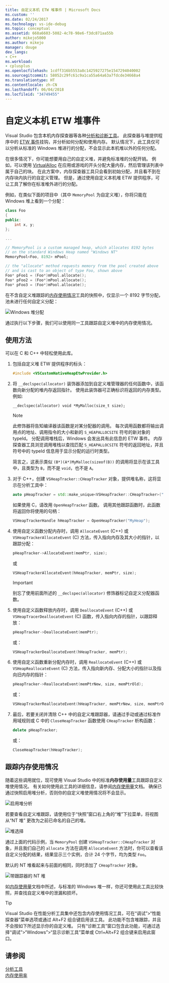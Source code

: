 ```yaml
---
title: 自定义本机 ETW 堆事件 | Microsoft Docs
ms.custom: ''
ms.date: 02/24/2017
ms.technology: vs-ide-debug
ms.topic: conceptual
ms.assetid: 668a6603-5082-4c78-98e6-f3dc871aa55b
author: mikejo5000
ms.author: mikejo
manager: douge
dev_langs:
- C++
ms.workload:
- cplusplus
ms.openlocfilehash: 1cdff316b5553a8c1425927275e1547294040002
ms.sourcegitcommit: 58052c29fc61c9a1ca55a64a63a7fdcde34668a4
ms.translationtype: HT
ms.contentlocale: zh-CN
ms.lasthandoff: 06/04/2018
ms.locfileid: "34749455"
---
```

# <a name="custom-native-etw-heap-events"></a>自定义本机 ETW 堆事件

Visual Studio 包含本机内存探查器等各种[分析和诊断工具](../profiling/profiling-tools.md)。  此探查器与堆提供程序中的 [ETW 事件](/windows-hardware/drivers/devtest/event-tracing-for-windows--etw-)挂钩，并分析如何分配和使用内存。  默认情况下，此工具仅可以分析从标准的 Windows 堆进行的分配，不会显示此本机堆以外的任何分配。

在很多情况下，你可能想要用自己的自定义堆，并避免标准堆的分配开销。  例如，可以使用 [VirtualAlloc](https://msdn.microsoft.com/library/windows/desktop/aa366887(v=vs.85).aspx) 在应用或游戏的开头分配大量内存，然后管理该列表中属于自己的块。  在此方案中，内存探查器工具只会看到初始分配，并且看不到在内存块内执行的自定义管理。  但是，通过使用自定义本机堆 ETW 提供程序，可让工具了解你在标准堆外进行的分配。

例如，在类似下面的项目中（其中 `MemoryPool` 为自定义堆），你将只能在 Windows 堆上看到一个分配：

```cpp
class Foo
{
public:
    int x, y;
};

...

// MemoryPool is a custom managed heap, which allocates 8192 bytes 
// on the standard Windows Heap named "Windows NT"
MemoryPool<Foo, 8192> mPool;

// the "allocate" method requests memory from the pool created above
// and is cast to an object of type Foo, shown above
Foo* pFoo1 = (Foo*)mPool.allocate();
Foo* pFoo2 = (Foo*)mPool.allocate();
Foo* pFoo3 = (Foo*)mPool.allocate();
```

在不含自定义堆跟踪的[内存使用情况](../profiling/memory-usage.md)工具的快照中，仅显示一个 8192 字节分配，池未进行任何自定义分配：

![Windows 堆分配](media/heap-example-windows-heap.png)

通过执行以下步骤，我们可以使用同一工具跟踪自定义堆中的内存使用情况。

## <a name="how-to-use"></a>使用方法

可以在 C 和 C++ 中轻松使用此库。

1. 包括自定义堆 ETW 提供程序的标头：

   ```cpp
   #include <VSCustomNativeHeapEtwProvider.h>
   ```

1. 将 `__declspec(allocator)` 装饰器添加到自定义堆管理器的任何函数中，该函数向新分配的堆内存返回指针。  使用此装饰器可正确标识将返回的内存类型。  例如:

   ```cpp
   __declspec(allocator) void *MyMalloc(size_t size);
   ```
   
   > [!NOTE]
   > 此修饰器将告知编译器该函数是对某分配器的调用。  每次调用函数都将输出调用点的地址、调用指令的大小和新的 `S_HEAPALLOCSITE` 符号的新对象的 typeId。  分配调用堆栈后，Windows 会发出具有此信息的 ETW 事件。  内存探查器工具浏览调用堆栈以查找匹配 `S_HEAPALLOCSITE` 符号的返回地址，并且符号中的 typeId 信息用于显示分配的运行时类型。
   >
   > 简言之，这表示类似 `(B*)(A*)MyMalloc(sizeof(B))` 的调用将显示在该工具中，且类型为 `B`，而不是 `void`，也不是 `A`。

1. 对于 C++，创建 `VSHeapTracker::CHeapTracker` 对象，提供堆名称，这将显示在分析工具中：

   ```cpp
   auto pHeapTracker = std::make_unique<VSHeapTracker::CHeapTracker>("MyCustomHeap");
   ```

   如果使用 C，请改用 `OpenHeapTracker` 函数。  调用其他跟踪函数时，此函数将返回你将使用的句柄：
  
   ```C
   VSHeapTrackerHandle hHeapTracker = OpenHeapTracker("MyHeap");
   ```

1. 使用自定义函数分配内存时，调用 `AllocateEvent` (C++) 或 `VSHeapTrackerAllocateEvent` (C) 方法，传入指向内存及其大小的指针，以跟踪分配：

   ```cpp
   pHeapTracker->AllocateEvent(memPtr, size);
   ```

   或

   ```C
   VSHeapTrackerAllocateEvent(hHeapTracker, memPtr, size);
   ```

   > [!IMPORTANT]
   > 别忘了使用前面所述的 `__declspec(allocator)` 修饰器标记自定义分配器函数。

1. 使用自定义函数释放内存时，调用 `DeallocateEvent` (C++) 或 `VSHeapTracerDeallocateEvent` (C) 函数，传入指向内存的指针，以跟踪释放：

   ```cpp
   pHeapTracker->DeallocateEvent(memPtr);
   ```

   或：

   ```C
   VSHeapTrackerDeallocateEvent(hHeapTracker, memPtr);
   ```

1. 使用自定义函数重新分配内存时，调用 `ReallocateEvent` (C++) 或 `VSHeapReallocateEvent` (C) 方法，传入指向新内存、分配大小的指针以及指向旧内存的指针：

   ```cpp
   pHeapTracker->ReallocateEvent(memPtrNew, size, memPtrOld);
   ```

   或：

   ```C
   VSHeapTrackerReallocateEvent(hHeapTracker, memPtrNew, size, memPtrOld);
   ```

1. 最后，若要关闭并清除 C++ 中的自定义堆跟踪器，请通过手动或通过标准作用域规则或 C 中的 `CloseHeapTracker` 函数使用 `CHeapTracker` 析构函数：

   ```cpp
   delete pHeapTracker;
   ```

   或：

   ```C
   CloseHeapTracker(hHeapTracker);
   ```

## <a name="track-memory-usage"></a>跟踪内存使用情况
随着这些调用就位，现可使用 Visual Studio 中的标准**内存使用量**工具跟踪自定义堆使用情况。  有关如何使用此工具的详细信息，请参阅[内存使用量](../profiling/memory-usage.md)文档。 确保已通过快照启用堆分析，否则你的自定义堆使用情况将不会显示。 

![启用堆分析](media/heap-enable-heap.png)

若要查看自定义堆跟踪，请使用位于“快照”窗口右上角的“堆”下拉菜单，将视图从“NT 堆” 更改为之前已命名的自己的堆。

![堆选择](media/heap-example-custom-heap.png)

通过上面的代码示例，当 `MemoryPool` 创建 `VSHeapTracker::CHeapTracker` 对象，并且我们自己的 `allocate` 方法在调用 `AllocateEvent` 方法时，你可以查看该自定义分配的结果，结果显示三个实例，合计 24 个字节，均为类型 `Foo`。

默认的 NT 堆看起来与前面的相同，同时添加了 `CHeapTracker` 对象。

![带跟踪器的 NT 堆](media/heap-example-windows-heap.png)

如[内存使用量](../profiling/memory-usage.md)文档中所述，与标准的 Windows 堆一样，你还可使用此工具比较快照，并查找自定义堆中的泄漏和损坏。

> [!TIP]
> Visual Studio 在性能分析工具集中还包含内存使用情况工具，可在“调试”>“性能探查器”菜单选项或通过 Alt+F2 组合键启用该工具。  此功能不包含堆跟踪，并且不会按如下所述显示你的自定义堆。  只有“诊断工具”窗口包含此功能，可通过选择“调试”>“Windows”>“显示诊断工具”菜单或 Ctrl+Alt+F2 组合键来启用此窗口。

## <a name="see-also"></a>请参阅
[分析工具](../profiling/profiling-tools.md)  
[内存使用率](../profiling/memory-usage.md)
